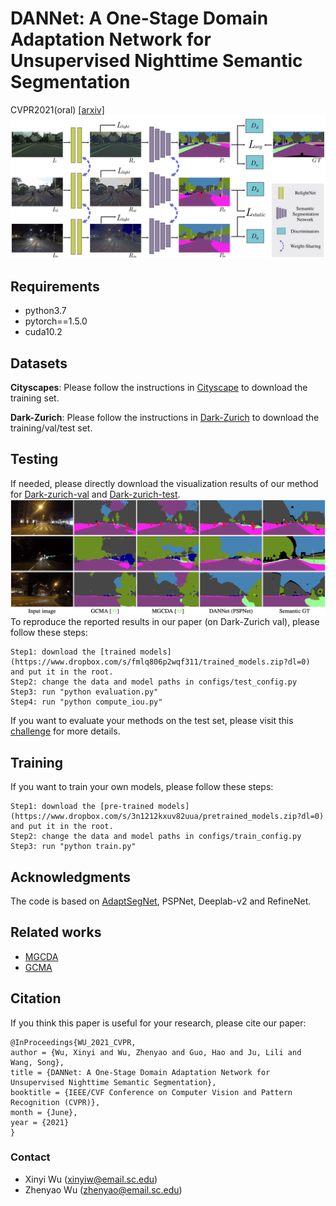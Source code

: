 # DANNet: A One-Stage Domain Adaptation Network for Unsupervised Nighttime Semantic Segmentation
CVPR2021(oral) [[arxiv]](https://arxiv.org/abs/2104.10834)
![Framework](./imgs/network.png)


## Requirements
* python3.7
* pytorch==1.5.0
* cuda10.2
## Datasets
**Cityscapes**: Please follow the instructions in [Cityscape](https://www.cityscapes-dataset.com/) to download the training set.

**Dark-Zurich**: Please follow the instructions in [Dark-Zurich](https://www.trace.ethz.ch/publications/2019/GCMA_UIoU/) to download the training/val/test set.
## Testing
If needed, please directly download the visualization results of our method for [Dark-zurich-val](https://www.dropbox.com/s/dq8ahvau9eaxgjc/dannet_PSPNet_val.zip?dl=0) and [Dark-zurich-test](https://www.dropbox.com/s/sph3eiotrc8oxo4/dannet_PSPNet_test.zip?dl=0).
![Framework](./imgs/vis.png)
To reproduce the reported results in our paper (on Dark-Zurich val), please follow these steps:
```
Step1: download the [trained models](https://www.dropbox.com/s/fmlq806p2wqf311/trained_models.zip?dl=0) and put it in the root.
Step2: change the data and model paths in configs/test_config.py
Step3: run "python evaluation.py"
Step4: run "python compute_iou.py"
```
If you want to evaluate your methods on the test set, please visit this [challenge](https://competitions.codalab.org/competitions/23553) for more details.
## Training 
If you want to train your own models, please follow these steps:
```
Step1: download the [pre-trained models](https://www.dropbox.com/s/3n1212kxuv82uua/pretrained_models.zip?dl=0) and put it in the root.
Step2: change the data and model paths in configs/train_config.py
Step3: run "python train.py"
```
## Acknowledgments
The code is based on [AdaptSegNet](https://github.com/wasidennis/AdaptSegNet), PSPNet, Deeplab-v2 and RefineNet.
## Related works
* [MGCDA](https://github.com/sakaridis/MGCDA)
* [GCMA](https://www.trace.ethz.ch/publications/2019/GCMA_UIoU/GCMA_UIoU-Sakaridis+Dai+Van_Gool-ICCV_19.pdf)
## Citation
If you think this paper is useful for your research, please cite our paper:
```
@InProceedings{WU_2021_CVPR,
author = {Wu, Xinyi and Wu, Zhenyao and Guo, Hao and Ju, Lili and Wang, Song},
title = {DANNet: A One-Stage Domain Adaptation Network for Unsupervised Nighttime Semantic Segmentation},
booktitle = {IEEE/CVF Conference on Computer Vision and Pattern Recognition (CVPR)},
month = {June},
year = {2021}
}
```
### Contact
* Xinyi Wu (xinyiw@email.sc.edu)
* Zhenyao Wu (zhenyao@email.sc.edu)